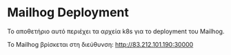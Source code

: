 # Mailhog Deployment

Το αποθετήριο αυτό περιέχει τα αρχεία k8s για το deployment του Mailhog.

Το Mailhog βρίσκεται στη διεύθυνση: http://83.212.101.190:30000
